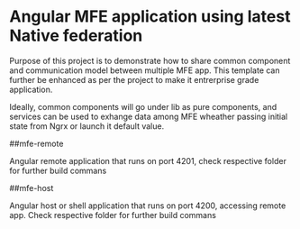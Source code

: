 # Angular MFE application using latest Native federation

Purpose of this project is to demonstrate how to share common component and communication model between multiple MFE app.
This template can further be enhanced as per the project to make it entrerprise grade application.

Ideally, common components will go under lib as pure components, and services can be used to exhange data among MFE wheather passing initial state from Ngrx or launch it default value.

##mfe-remote

Angular remote application that runs on port 4201, check respective folder for further build commans

##mfe-host

Angular host or shell application that runs on port 4200, accessing remote app. Check respective folder for further build commans
